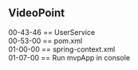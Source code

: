 
VideoPoint
---

00-43-46 == UserService  
00-53-00 == pom.xml   
01-00-00 == spring-context.xml   
01-07-00 == Run mvpApp in console   
 



